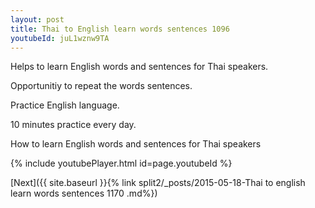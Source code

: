 ```yaml
---
layout: post
title: Thai to English learn words sentences 1096 
youtubeId: juL1wznw9TA
---
```

 
 
Helps to learn English words and sentences for Thai speakers.

Opportunitiy to repeat the words sentences. 

Practice English language. 
 
10 minutes practice every day. 
 
How to learn English words and sentences for Thai speakers 
 
{% include youtubePlayer.html id=page.youtubeId %}
 
 
[Next]({{ site.baseurl }}{% link  split2/_posts/2015-05-18-Thai to english learn words sentences 1170 .md%})
 
